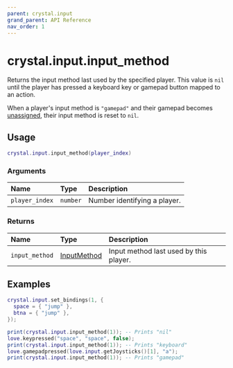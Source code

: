 ```yaml
---
parent: crystal.input
grand_parent: API Reference
nav_order: 1
---
```


# crystal.input.input_method

Returns the input method last used by the specified player. This value is `nil` until the player has pressed a keyboard key or gamepad button mapped to an action.

When a player's input method is `"gamepad"` and their gamepad becomes [unassigned](unassign_gamepad), their input method is reset to `nil`.

## Usage

```lua
crystal.input.input_method(player_index)
```

### Arguments

| Name           | Type     | Description                  |
| :------------- | :------- | :--------------------------- |
| `player_index` | `number` | Number identifying a player. |

### Returns

| Name           | Type                        | Description                            |
| :------------- | :-------------------------- | :------------------------------------- |
| `input_method` | [InputMethod](input_method) | Input method last used by this player. |

## Examples

```lua
crystal.input.set_bindings(1, {
  space = { "jump" },
  btna = { "jump" },
});

print(crystal.input.input_method(1)); -- Prints "nil"
love.keypressed("space", "space", false);
print(crystal.input.input_method(1)); -- Prints "keyboard"
love.gamepadpressed(love.input.getJoysticks()[1], "a");
print(crystal.input.input_method(1)); -- Prints "gamepad"
```

